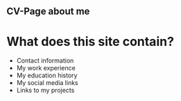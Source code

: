 ## CV-Page about me
# What does this site contain?
- Contact information
- My work experience
- My education history
- My social media links
- Links to my projects